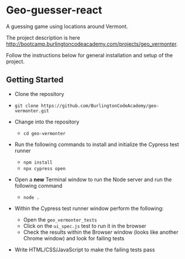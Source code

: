 # Geo-guesser-react

A guessing game using locations around Vermont.

The project description is here <http://bootcamp.burlingtoncodeacademy.com/projects/geo_vermonter>.

Follow the instructions below for general installation and setup of the project.

## Getting Started

- Clone the repository
 - `git clone https://github.com/BurlingtonCodeAcademy/geo-vermonter.git`

- Change into the repository
  - `cd geo-vermonter`

- Run the following commands to install and initialize the Cypress test runner
  - `npm install`
  - `npx cypress open`

- Open a **new** Terminal window to run the Node server and run the following command
  - `node .`

- Within the Cypress test runner window perform the following:
  - Open the `geo_vermonter_tests`
  - Click on the `ui_spec.js` test to run it in the browser
  - Check the results within the Browser window (looks like another Chrome window) and look for failing tests

- Write HTML/CSS/JavaScript to make the failing tests pass
